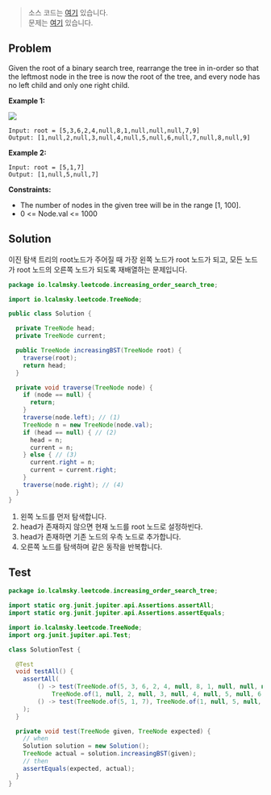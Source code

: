 > 소스 코드는 [여기](https://github.com/lcalmsky/leetcode/blob/master/src/main/java/io/lcalmsky/leetcode/increasing_order_search_tree/Solution.java) 있습니다.  
> 문제는 [여기](https://leetcode.com/problems/increasing-order-search-tree/) 있습니다.

## Problem

Given the root of a binary search tree, rearrange the tree in in-order so that the leftmost node in the tree is now the root of the tree, and every node has no left child and only one right child.



**Example 1:**

![](https://assets.leetcode.com/uploads/2020/11/17/ex1.jpg)
```text
Input: root = [5,3,6,2,4,null,8,1,null,null,null,7,9]
Output: [1,null,2,null,3,null,4,null,5,null,6,null,7,null,8,null,9]
```
**Example 2:**

```text
Input: root = [5,1,7]
Output: [1,null,5,null,7]
```

**Constraints:**

* The number of nodes in the given tree will be in the range [1, 100].
* 0 <= Node.val <= 1000

## Solution

이진 탐색 트리의 root노드가 주어질 때 가장 왼쪽 노드가 root 노드가 되고, 모든 노드가 root 노드의 오른쪽 노드가 되도록 재배열하는 문제입니다.

```java
package io.lcalmsky.leetcode.increasing_order_search_tree;

import io.lcalmsky.leetcode.TreeNode;

public class Solution {

  private TreeNode head;
  private TreeNode current;

  public TreeNode increasingBST(TreeNode root) {
    traverse(root);
    return head;
  }

  private void traverse(TreeNode node) {
    if (node == null) {
      return;
    }
    traverse(node.left); // (1)
    TreeNode n = new TreeNode(node.val); 
    if (head == null) { // (2) 
      head = n;
      current = n;
    } else { // (3)
      current.right = n;
      current = current.right;
    }
    traverse(node.right); // (4)
  }
}

```

1. 왼쪽 노드를 먼저 탐색합니다.
2. head가 존재하지 않으면 현재 노드를 root 노드로 설정하빈다.
3. head가 존재하면 기존 노드의 우측 노드로 추가합니다.
4. 오른쪽 노드를 탐색하며 같은 동작을 반복합니다.

## Test

```java
package io.lcalmsky.leetcode.increasing_order_search_tree;

import static org.junit.jupiter.api.Assertions.assertAll;
import static org.junit.jupiter.api.Assertions.assertEquals;

import io.lcalmsky.leetcode.TreeNode;
import org.junit.jupiter.api.Test;

class SolutionTest {

  @Test
  void testAll() {
    assertAll(
        () -> test(TreeNode.of(5, 3, 6, 2, 4, null, 8, 1, null, null, null, 7, 9),
            TreeNode.of(1, null, 2, null, 3, null, 4, null, 5, null, 6, null, 7, null, 8, null, 9)),
        () -> test(TreeNode.of(5, 1, 7), TreeNode.of(1, null, 5, null, 7))
    );
  }

  private void test(TreeNode given, TreeNode expected) {
    // when
    Solution solution = new Solution();
    TreeNode actual = solution.increasingBST(given);
    // then
    assertEquals(expected, actual);
  }
}
```